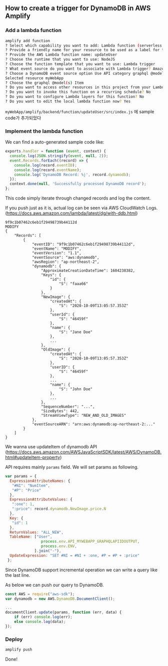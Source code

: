## How to create a trigger for DynamoDB in AWS Amplify

### Add a lambda function

```bash
amplify add function
? Select which capability you want to add: Lambda function (serverless function)
? Provide a friendly name for your resource to be used as a label for this category in the project: updateUser
? Provide the AWS Lambda function name: updateUser
? Choose the runtime that you want to use: NodeJS
? Choose the function template that you want to use: Lambda trigger
? What event source do you want to associate with Lambda trigger? Amazon DynamoDB Stream
? Choose a DynamoDB event source option Use API category graphql @model backed DynamoDB table(s) in the current Ampl
Selected resource myWebApp
? Choose the graphql @model(s) Item
? Do you want to access other resources in this project from your Lambda function? No
? Do you want to invoke this function on a recurring schedule? No
? Do you want to configure Lambda layers for this function? No
? Do you want to edit the local lambda function now? Yes
```

`myWebApp/amplify/backend/function/updateUser/src/index.js` 에 sample code가 추가되었다

### Implement the lambda function

We can find a auto-generated sample code like:

```javascript
exports.handler = function (event, context) {
  console.log(JSON.stringify(event, null, 2));
  event.Records.forEach((record) => {
    console.log(record.eventID);
    console.log(record.eventName);
    console.log('DynamoDB Record: %j', record.dynamodb);
  });
  context.done(null, 'Successfully processed DynamoDB record');
};
```
This code simply iterate through changed records and log the content.

If you push just as it is, actual log can be seen via AWS CloudWatch Logs.
(https://docs.aws.amazon.com/lambda/latest/dg/with-ddb.html)
```
9f9c1b07462c6eb1f29498739b44112d
MODIFY
{
    "Records": [
        {
            "eventID": "9f9c1b07462c6eb1f29498739b44112d",
            "eventName": "MODIFY",
            "eventVersion": "1.1",
            "eventSource": "aws:dynamodb",
            "awsRegion": "ap-northeast-2",
            "dynamodb": {
                "ApproximateCreationDateTime": 1604238382,
                "Keys": {
                    "id": {
                        "S": "faaa66"
                    }
                },
                "NewImage": {
                    "createdAt": {
                        "S": "2020-10-09T13:05:57.353Z"
                    },
                    "userId": {
                        "S": "46459f"
                    },
                    "name": {
                        "S": "Jane Doe"
                    },
                    ...
                },
                "OldImage": {
                    "createdAt": {
                        "S": "2020-10-09T13:05:57.353Z"
                    },
                    "userID": {
                        "S": "46459f"
                    },
                    ...
                    "name": {
                        "S": "John Doe"
                    },
                    ...
                },
                "SequenceNumber": "...",
                "SizeBytes": 442,
                "StreamViewType": "NEW_AND_OLD_IMAGES"
            },
            "eventSourceARN": "arn:aws:dynamodb:ap-northeast-2:..."
        }
    ]
}
```

We wanna use updateItem of dynamodb API (https://docs.aws.amazon.com/AWSJavaScriptSDK/latest/AWS/DynamoDB.html#updateItem-property)

API requires mainly `params` field. We will set params as following.
```javascript
var params = {
  ExpressionAttributeNames: {
   "#NI": "NumItem", 
   "#P": "Price"
  }, 
  ExpressionAttributeValues: {
   ":one": 1, 
   ":price": record.dynamodb.NewImage.price.N
  }, 
  Key: {
   "id": 1
  }, 
  ReturnValues: "ALL_NEW", 
  TableName: ["User",
                process.env.API_MYWEBAPP_GRAPHQLAPIIDOUTPUT,
                process.env.ENV,
             ].join("-"), 
  UpdateExpression: "SET #NI = #NI + :one, #P = #P + :price"
 };
```

Since DynamoDB support incremental operation we can write a query like the last line.

As below we can push our query to DynamoDB.
```javascript
const AWS = require("aws-sdk");
var dynamodb = new AWS.DynamoDB.DocumentClient();

...
documentClient.update(params, function (err, data) {
    if (err) console.log(err);
    else console.log(data);
});
```

### Deploy

```bash
amplify push
```
Done!
